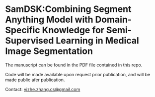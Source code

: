# SamDSK:Combining Segment Anything Model with Domain-Specific Knowledge for Semi-Supervised Learning in Medical Image Segmentation

The manuscript can be found in the PDF file contained in this repo.

Code will be made available upon request prior publication, and will be made public afer publication.

Contact: yizhe.zhang.cs@gmail.com
